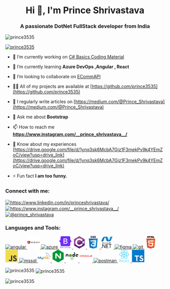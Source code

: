 <h1 align="center">Hi 👋, I'm Prince Shrivastava</h1>
<h3 align="center">A passionate DotNet FullStack developer from India</h3>

<p align="left"> <img src="https://komarev.com/ghpvc/?username=prince3535&label=Profile%20views&color=0e75b6&style=flat" alt="prince3535" /> </p>

<p align="left"> <a href="https://github.com/ryo-ma/github-profile-trophy"><img src="https://github-profile-trophy.vercel.app/?username=prince3535" alt="prince3535" /></a> </p>

- 🔭 I’m currently working on [C# Basics Coding Material](https://github.com/prince3535/CSharpBasicOops)

- 🌱 I’m currently learning **Azure DevOps ,Angular , React**

- 👯 I’m looking to collaborate on [ECommAPI](https://github.com/prince3535/EcommAPI)

- 👨‍💻 All of my projects are available at [https://github.com/prince3535](https://github.com/prince3535)

- 📝 I regularly write articles on [https://medium.com/@Prince_Shrivastava](https://medium.com/@Prince_Shrivastava)

- 💬 Ask me about **Bootstrap**

- 📫 How to reach me **https://www.instagram.com/__prince_shrivastava__/**

- 📄 Know about my experiences [https://drive.google.com/file/d/1ynq3sk6McbA7Gjz1F3mekPv9k4YEmZoC/view?usp=drive_link](https://drive.google.com/file/d/1ynq3sk6McbA7Gjz1F3mekPv9k4YEmZoC/view?usp=drive_link)

- ⚡ Fun fact **I am too funny.**

<h3 align="left">Connect with me:</h3>
<p align="left">
<a href="https://linkedin.com/in/https://www.linkedin.com/in/princeshrivastava/" target="blank"><img align="center" src="https://raw.githubusercontent.com/rahuldkjain/github-profile-readme-generator/master/src/images/icons/Social/linked-in-alt.svg" alt="https://www.linkedin.com/in/princeshrivastava/" height="30" width="40" /></a>
<a href="https://instagram.com/https://www.instagram.com/__prince_shrivastava__/" target="blank"><img align="center" src="https://raw.githubusercontent.com/rahuldkjain/github-profile-readme-generator/master/src/images/icons/Social/instagram.svg" alt="https://www.instagram.com/__prince_shrivastava__/" height="30" width="40" /></a>
<a href="https://medium.com/@prince_shrivastava" target="blank"><img align="center" src="https://raw.githubusercontent.com/rahuldkjain/github-profile-readme-generator/master/src/images/icons/Social/medium.svg" alt="@prince_shrivastava" height="30" width="40" /></a>
</p>

<h3 align="left">Languages and Tools:</h3>
<p align="left"> <a href="https://angular.io" target="_blank" rel="noreferrer"> <img src="https://angular.io/assets/images/logos/angular/angular.svg" alt="angular" width="40" height="40"/> </a> <a href="https://angular.io" target="_blank" rel="noreferrer"> <img src="https://raw.githubusercontent.com/devicons/devicon/master/icons/angularjs/angularjs-original-wordmark.svg" alt="angularjs" width="40" height="40"/> </a> <a href="https://azure.microsoft.com/en-in/" target="_blank" rel="noreferrer"> <img src="https://www.vectorlogo.zone/logos/microsoft_azure/microsoft_azure-icon.svg" alt="azure" width="40" height="40"/> </a> <a href="https://getbootstrap.com" target="_blank" rel="noreferrer"> <img src="https://raw.githubusercontent.com/devicons/devicon/master/icons/bootstrap/bootstrap-plain-wordmark.svg" alt="bootstrap" width="40" height="40"/> </a> <a href="https://www.w3schools.com/cs/" target="_blank" rel="noreferrer"> <img src="https://raw.githubusercontent.com/devicons/devicon/master/icons/csharp/csharp-original.svg" alt="csharp" width="40" height="40"/> </a> <a href="https://www.w3schools.com/css/" target="_blank" rel="noreferrer"> <img src="https://raw.githubusercontent.com/devicons/devicon/master/icons/css3/css3-original-wordmark.svg" alt="css3" width="40" height="40"/> </a> <a href="https://dotnet.microsoft.com/" target="_blank" rel="noreferrer"> <img src="https://raw.githubusercontent.com/devicons/devicon/master/icons/dot-net/dot-net-original-wordmark.svg" alt="dotnet" width="40" height="40"/> </a> <a href="https://www.figma.com/" target="_blank" rel="noreferrer"> <img src="https://www.vectorlogo.zone/logos/figma/figma-icon.svg" alt="figma" width="40" height="40"/> </a> <a href="https://git-scm.com/" target="_blank" rel="noreferrer"> <img src="https://www.vectorlogo.zone/logos/git-scm/git-scm-icon.svg" alt="git" width="40" height="40"/> </a> <a href="https://www.w3.org/html/" target="_blank" rel="noreferrer"> <img src="https://raw.githubusercontent.com/devicons/devicon/master/icons/html5/html5-original-wordmark.svg" alt="html5" width="40" height="40"/> </a> <a href="https://developer.mozilla.org/en-US/docs/Web/JavaScript" target="_blank" rel="noreferrer"> <img src="https://raw.githubusercontent.com/devicons/devicon/master/icons/javascript/javascript-original.svg" alt="javascript" width="40" height="40"/> </a> <a href="https://www.microsoft.com/en-us/sql-server" target="_blank" rel="noreferrer"> <img src="https://www.svgrepo.com/show/303229/microsoft-sql-server-logo.svg" alt="mssql" width="40" height="40"/> </a> <a href="https://www.mysql.com/" target="_blank" rel="noreferrer"> <img src="https://raw.githubusercontent.com/devicons/devicon/master/icons/mysql/mysql-original-wordmark.svg" alt="mysql" width="40" height="40"/> </a> <a href="https://www.nginx.com" target="_blank" rel="noreferrer"> <img src="https://raw.githubusercontent.com/devicons/devicon/master/icons/nginx/nginx-original.svg" alt="nginx" width="40" height="40"/> </a> <a href="https://nodejs.org" target="_blank" rel="noreferrer"> <img src="https://raw.githubusercontent.com/devicons/devicon/master/icons/nodejs/nodejs-original-wordmark.svg" alt="nodejs" width="40" height="40"/> </a> <a href="https://www.oracle.com/" target="_blank" rel="noreferrer"> <img src="https://raw.githubusercontent.com/devicons/devicon/master/icons/oracle/oracle-original.svg" alt="oracle" width="40" height="40"/> </a> <a href="https://postman.com" target="_blank" rel="noreferrer"> <img src="https://www.vectorlogo.zone/logos/getpostman/getpostman-icon.svg" alt="postman" width="40" height="40"/> </a> <a href="https://reactjs.org/" target="_blank" rel="noreferrer"> <img src="https://raw.githubusercontent.com/devicons/devicon/master/icons/react/react-original-wordmark.svg" alt="react" width="40" height="40"/> </a> <a href="https://www.typescriptlang.org/" target="_blank" rel="noreferrer"> <img src="https://raw.githubusercontent.com/devicons/devicon/master/icons/typescript/typescript-original.svg" alt="typescript" width="40" height="40"/> </a> </p>

<p><img align="left" src="https://github-readme-stats.vercel.app/api/top-langs?username=prince3535&show_icons=true&locale=en&layout=compact" alt="prince3535" /></p>

<p>&nbsp;<img align="center" src="https://github-readme-stats.vercel.app/api?username=prince3535&show_icons=true&locale=en" alt="prince3535" /></p>

<p><img align="center" src="https://github-readme-streak-stats.herokuapp.com/?user=prince3535&" alt="prince3535" /></p>
